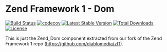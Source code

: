 Zend Framework 1 - Dom
============================
[![Build Status](https://travis-ci.org/diablomedia/zf1-dom.svg?branch=master)](https://travis-ci.org/diablomedia/zf1-dom)
[![codecov](https://codecov.io/gh/diablomedia/zf1-dom/branch/master/graph/badge.svg)](https://codecov.io/gh/diablomedia/zf1-dom)
[![Latest Stable Version](https://poser.pugx.org/diablomedia/zendframework1-dom/v/stable)](https://packagist.org/packages/diablomedia/zendframework1-dom)
[![Total Downloads](https://poser.pugx.org/diablomedia/zendframework1-dom/downloads)](https://packagist.org/packages/diablomedia/zendframework1-dom)
[![License](https://poser.pugx.org/diablomedia/zendframework1-dom/license)](https://packagist.org/packages/diablomedia/zendframework1-dom)

This is just the Zend_Dom component extracted from our fork of the Zend Framework 1 repo (https://github.com/diablomedia/zf1).
